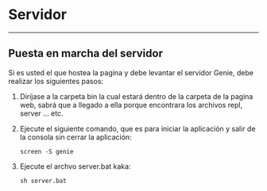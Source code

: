 # Servidor

---

## Puesta en marcha del servidor

Si es usted el que hostea la pagina y debe levantar el servidor Genie, debe realizar los siguientes pasos:

1.  Diríjase a la carpeta bin la cual estará dentro de la carpeta de la pagina web, sabrá que a llegado a ella porque encontrara los archivos repl, server ... etc.
2.  Ejecute el siguiente comando, que es para iniciar la aplicación y salir de la consola sin cerrar la aplicación:

        screen -S genie

3.  Ejecute el archvo server.bat kaka:

        sh server.bat 
